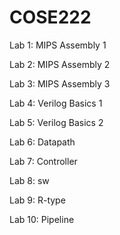 # COSE222

Lab 1: MIPS Assembly 1

Lab 2: MIPS Assembly 2

Lab 3: MIPS Assembly 3

Lab 4: Verilog Basics 1

Lab 5: Verilog Basics 2

Lab 6: Datapath

Lab 7: Controller

Lab 8: sw

Lab 9: R-type

Lab 10: Pipeline
